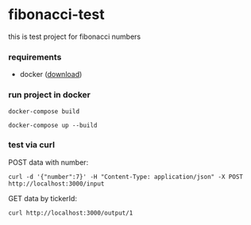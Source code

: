 # fibonacci-test

this is test project for fibonacci numbers

### requirements
- docker ([download](https://docs.docker.com/get-docker/))

### run project in docker
```docker-compose build```

```docker-compose up --build```

### test via curl
POST data with number:

```curl -d '{"number":7}' -H "Content-Type: application/json" -X POST http://localhost:3000/input```

GET data by tickerId:

```curl http://localhost:3000/output/1```
